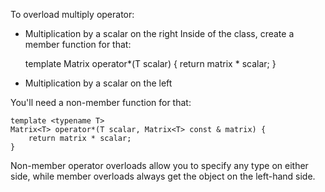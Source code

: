 To overload multiply operator:


- Multiplication by a scalar on the right 
Inside of the class, create a member function for that:

    template <typename T>
    Matrix<T> operator*(T scalar) {
        return matrix * scalar;
    }


- Multiplication by a scalar on the left 

You'll need a non-member function for that:

    template <typename T>
    Matrix<T> operator*(T scalar, Matrix<T> const & matrix) {
        return matrix * scalar;
    }
Non-member operator overloads allow you to specify any type on either side, while member overloads always get the object on the left-hand side.
